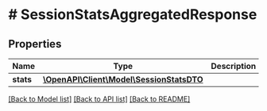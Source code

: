 # # SessionStatsAggregatedResponse

## Properties

Name | Type | Description | Notes
------------ | ------------- | ------------- | -------------
**stats** | [**\OpenAPI\Client\Model\SessionStatsDTO**](SessionStatsDTO.md) |  | [optional]

[[Back to Model list]](../../README.md#models) [[Back to API list]](../../README.md#endpoints) [[Back to README]](../../README.md)
